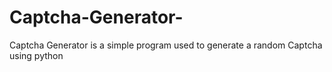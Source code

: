 # Captcha-Generator-
Captcha Generator is a simple program used to generate a random Captcha using python 
